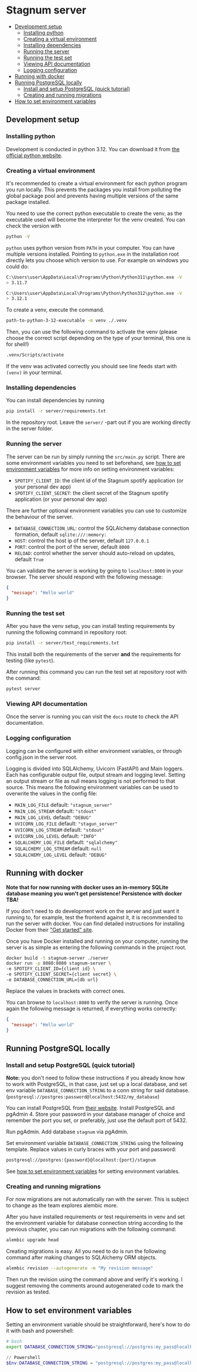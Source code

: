 # Stagnum server

- [Development setup](#development-setup)
  - [Installing python](#installing-python)
  - [Creating a virtual environment](#creating-a-virtual-environment)
  - [Installing dependencies](#installing-dependencies)
  - [Running the server](#running-the-server)
  - [Running the test set](#running-the-test-set)
  - [Viewing API documentation](#viewing-api-documentation)
  - [Logging configuration]()
- [Running with docker](#running-with-docker)
- [Running PostgreSQL locally](#running-postgresql-locally)
  - [Install and setup PostgreSQL (quick tutorial)](#install-and-setup-postgresql-quick-tutorial)
  - [Creating and running migrations](#creating-and-running-migrations)
- [How to set environment variables](#how-to-set-environment-variables)

## Development setup

### Installing python

Development is conducted in python 3.12. You can download it from
[the official python website](https://www.python.org/downloads/).

### Creating a virtual environment

It's recommended to create a virtual environment for each python program you run locally.
This prevents the packages you install from polluting the global package pool and prevents
having multiple versions of the same package installed.

You need to use the correct python executable to create the venv, as the executable used
will become the interpreter for the venv created. You can check the version with

```bash
python -V
```

`python` uses python version from `PATH` in your computer. You can have multiple versions
installed. Pointing to `python.exe` in the installation root directly lets you choose which
version to use. For example on windows you could do:

```bash
C:\Users\user\AppData\Local\Programs\Python\Python311\python.exe -V
> 3.11.7

C:\Users\user\AppData\Local\Programs\Python\Python312\python.exe -V
> 3.12.1
```

To create a venv, execute the command.

```bash
path-to-python-3-12-executable -m venv ./.venv
```

Then, you can use the following command to activate the venv (please choose the correct
script depending on the type of your terminal, this one is for shell!)

```bash
.venv/Scripts/activate
```

If the venv was activated correctly you should see line feeds start with `(venv)` in your
terminal.

### Installing dependencies

You can install dependencies by running

```bash
pip install -r server/requirements.txt
```

In the repository root. Leave the `server/` -part out if you are working directly in the
server folder.

### Running the server

The server can be run by simply running the `src/main.py` script. There are some environment variables you
need to set beforehand, see [how to set environment variables](#how-to-set-environment-variables) for more info
on setting environment variables:

- `SPOTIFY_CLIENT_ID`: the client id of the Stagnum spotify application (or your personal dev app)
- `SPOTIFY_CLIENT_SECRET`: the client secret of the Stagnum spotify application (or your personal dev app)

There are further optional environment variables you can use to customize the behaviour of the server.

- `DATABASE_CONNECTION_URL`: control the SQLAlchemy database connection formation, default
`sqlite:///:memory:`
- `HOST`: control the host ip of the server, default `127.0.0.1`
- `PORT`: control the port of the server, default `8000`
- `RELOAD`: control whether the server should auto-reload on updates, default `True`

You can validate the server is working by going to `localhost:8000` in your browser. The
server should respond with the following message:

```json
{
  "message": "Hello world"
}
```

### Running the test set

After you have the venv setup, you can install testing requirements by running the following command in
repository root:

```bash
pip install -r server/test_requirements.txt
```

This install both the requirements of the server **and** the requirements for testing (like `pytest`).

After running this command you can run the test set at repository root with the command:

```bash
pytest server
```

### Viewing API documentation

Once the server is running you can visit the `docs` route to check the API documentation.


### Logging configuration

Logging can be configured with either environment variables, or through config.json in the server root.

Logging is divided into SQLAlchemy, Uvicorn (FastAPI) and Main loggers. Each has configurable output file, output
stream and logging level. Setting an output stream or file as null means logging is not performed to that source.
This means the following environment variables can be used to overwrite the values in the config file:

 - `MAIN_LOG_FILE` default: `"stagnum_server"`
 - `MAIN_LOG_STREAM` default: `"stdout"`
 - `MAIN_LOG_LEVEL` default: `"DEBUG"`
 - `UVICORN_LOG_FILE` default: `"stagun_server"`
 - `UVICORN_LOG_STREAM` default: `"stdout"`
 - `UVICORN_LOG_LEVEL` default: `"INFO"`
 - `SQLALCHEMY_LOG_FILE` default: `"sqlalchemy"`
 - `SQLALCHEMY_LOG_STREAM` default: `null`
 - `SQLALCHEMY_LOG_LEVEL` default: `"DEBUG"`

## Running with docker

**Note that for now running with docker uses an in-memory SQLite database meaning you won't get persistence!
Persistence with docker TBA!**

If you don't need to do development work on the server and just want it running to, for
example, test the frontend against it, it is recommended to run the server with docker.
You can find detailed instructions for installing Docker from their
["Get started" site](https://www.docker.com/get-started/).

Once you have Docker installed and running on your computer, running the server is as
simple as entering the following commands in the project root.

```bash
docker build -t stagnum-server ./server
docker run -p 8080:8080 stagnum-server \
-e SPOTIFY_CLIENT_ID={client id} \
-e SPOTIFY_CLIENT_SECRET={client secret} \
-e DATABASE_CONNECTION_URL={db url}
```

Replace the values in brackets with correct ones.

You can browse to `localhost:8080` to verify the server is running. Once again the
following message is returned, if everything works correctly:

```json
{
  "message": "Hello world"
}
```

## Running PostgreSQL locally

### Install and setup PostgreSQL (quick tutorial)

**Note:** you don't need to follow these instructions if you already know how to work with PostgreSQL, in that
case, just set up a local database, and set env variable `DATABASE_CONNECTION_STRING` to a conn string for said
database. (`postgresql://postgres:password@localhost:5432/my_database`)

You can install PostgreSQL from [their website](https://www.postgresql.org/). Install PostgreSQL and pgAdmin 4.
Store your password in your database manager of choice and remember the port you set, or preferably, just use the
default port of 5432.

Run pgAdmin. Add database `stagnum` via pgAdmin. 

Set environment variable `DATABASE_CONNECTION_STRING` using the following template. Replace values in curly
braces with your port and password:

```bash
postgresql://postgres:{password}@localhost:{port}/stagnum
```

See [how to set environment variables](#how-to-set-environment-variables) for setting environment variables.

### Creating and running migrations

For now migrations are not automatically ran with the server. This is subject to change as the team explores
alembic more.

After you have installed requirements or test requirements in venv and set the environment variable for database
connection string according to the previous chapter, you can run migrations with the following command:

```bash
alembic upgrade head
```

Creating migrations is easy. All you need to do is run the following command after making changes to SQLAlchemy
ORM objects.

```bash
alembic revision --autogenerate -m "My revision message"    
```

Then run the revision using the command above and verify it's working. I suggest removing the comments around
autogenerated code to mark the revision as tested.

## How to set environment variables

Setting an environment variable should be straightforward, here's how to do it with bash and powershell:

```bash
# bash
export DATABASE_CONNECTION_STRING="postgresql://postgres:my_pass@localhost:5432/stagnum"
```

```powershell
// Powershell
$Env:DATABASE_CONNECTION_STRING = "postgresql://postgres:my_pass@localhost:5432/stagnum"
```
